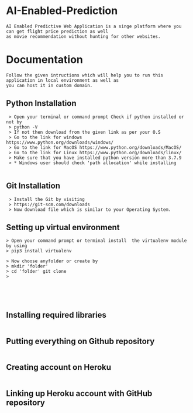 # AI-Enabled-Prediction
``` 
AI Enabled Predictive Web Application is a singe platform where you can get flight price prediction as well 
as movie recommendation without hunting for other websites.
```

# Documentation
``` 
Follow the given intructions which will help you to run this application in local environment as well as
you can host it in custom domain.
```
## Python Installation

```
 > Open your terminal or command prompt Check if python installed or not by 
 > python -V    
 > If not then download from the given link as per your O.S
 > Go to the link for windows https://www.python.org/downloads/windows/
 > Go to the link for MacOS https://www.python.org/downloads/MacOS/
 > Go to the link for Linux https://www.python.org/downloads/linux/
 > Make sure that you have installed python version more than 3.7.9
 > * Windows user should check 'path allocation' while installing
  
```
## Git Installation

```
 > Install the Git by visiting 
 > https://git-scm.com/downloads
 > Now download file which is similar to your Operating System.
```

## Setting up virtual environment

```
> Open your command prompt or terminal install  the virtualenv module by using
> pip3 install virtualenv

> Now choose anyfolder or create by
> mkdir 'folder'
> cd 'folder' git clone 
> 





```
## Installing required libraries 
``` 
```
## Putting everything on Github repository
``` 
```
## Creating account on Heroku 
``` 
```
## Linking up Heroku account with GitHub repository

``` 
```


